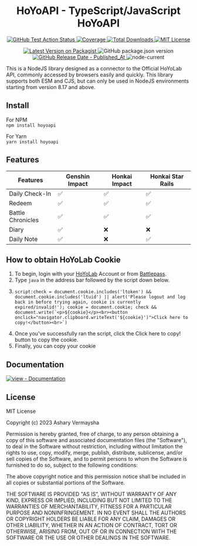 <div align="center">
  <h1>HoYoAPI - TypeScript/JavaScript HoYoAPI</h1>

  <p>
        <a href="https://github.com/wavyflow/hoyoapi/actions/workflows/test.yml" target="_blank">
            <img src="https://img.shields.io/github/actions/workflow/status/wavyflow/hoyoapi/test.yml?branch=master&amp;label=test&amp;style=flat-square" alt="GitHub Test Action Status" />
        </a>
        <a href="https://hoyoapi-coverage.netlify.app/" target="_blank">
            <img src="https://raw.githubusercontent.com/wavyflow/hoyoapi/gh-pages/badges.svg" alt="Coverage" />
        </a>
        <a href="https://www.npmjs.com/package/hoyoapi" target="_blank">
            <img src="https://img.shields.io/npm/dt/hoyoapi.svg?style=flat-square" alt="Total Downloads" />
        </a>
        <a href="https://github.com/wavyflow/hoyoapi/blob/master/LICENSE">
            <img src="https://img.shields.io/github/license/wavyflow/hoyoapi?style=flat-square" alt="MIT License" />
        </a>
    </p>
    <p>
      <a href="https://www.npmjs.com/package/hoyoapi" target="_blank">
          <img src="https://img.shields.io/npm/v/hoyoapi.svg?style=flat-square" alt="Latest Version on Packagist" />
      </a>
      <img alt="GitHub package.json version" src="https://img.shields.io/github/package-json/v/wavyflow/hoyoapi/master?style=flat-square&label=github" />
      <a href="https://github.com/wavyflow/hoyoapi/releases/latest" target="_blank">
          <img src="https://img.shields.io/github/release-date/wavyflow/hoyoapi?style=flat-square" alt="GitHub Release Date - Published_At" />
      </a>
      <img alt="node-current" src="https://img.shields.io/node/v/hoyoapi?style=flat-square" />
    </p>
</div>

This is a NodeJS library designed as a connector to the Official HoYoLab API, commonly accessed by browsers easily and quickly. This library supports both ESM and CJS, but can only be used in NodeJS environments starting from version 8.17 and above.

## Install

For NPM <br/>
`npm install hoyoapi`

For Yarn <br/>
`yarn install hoyoapi`

## Features

| Features          | Genshin Impact     | Honkai Impact      | Honkai Star Rails  |
| ----------------- | ------------------ | ------------------ | ------------------ |
| Daily Check-In    | :white_check_mark: | :white_check_mark: | :white_check_mark: |
| Redeem            | :white_check_mark: | :white_check_mark: | :white_check_mark: |
| Battle Chronicles | :white_check_mark: | :white_check_mark: | :white_check_mark: |
| Diary             | :white_check_mark: | :x:                | :x:                |
| Daily Note        | :white_check_mark: | :x:                | :white_check_mark: |

## How to obtain HoYoLab Cookie

1. To begin, login with your [HoYoLab](https://www.hoyolab.com/home) Account or from [Battlepass](https://act.hoyolab.com/app/community-game-records-sea/index.html?bbs_presentation_style=fullscreen&bbs_auth_required=true&gid=2&user_id=122516750&utm_source=hoyolab&utm_medium=gamecard&bbs_theme=light&bbs_theme_device=1#/ys).
2. Type `java` in the address bar followed by the script down below.
3. ```
   script:check = document.cookie.includes('ltoken') && document.cookie.includes('ltuid') || alert('Please logout and log back in before trying again, cookie is currently expired/invalid!'); cookie = document.cookie; check && document.write(`<p>${cookie}</p><br><button onclick="navigator.clipboard.writeText('${cookie}')">Click here to copy!</button><br>`)
   ```
4. Once you've successfully ran the script, click the Click here to copy! button to copy the cookie.
5. Finally, you can copy your cookie

## Documentation

[![view - Documentation](https://img.shields.io/badge/view-Documentation-blue?style=for-the-badge)](https://wavyflow.github.io/hoyoapi/ 'Go to project documentation')

## License

MIT License

Copyright (c) 2023 Ashary Vermaysha

Permission is hereby granted, free of charge, to any person obtaining a copy
of this software and associated documentation files (the "Software"), to deal
in the Software without restriction, including without limitation the rights
to use, copy, modify, merge, publish, distribute, sublicense, and/or sell
copies of the Software, and to permit persons to whom the Software is
furnished to do so, subject to the following conditions:

The above copyright notice and this permission notice shall be included in all
copies or substantial portions of the Software.

THE SOFTWARE IS PROVIDED "AS IS", WITHOUT WARRANTY OF ANY KIND, EXPRESS OR
IMPLIED, INCLUDING BUT NOT LIMITED TO THE WARRANTIES OF MERCHANTABILITY,
FITNESS FOR A PARTICULAR PURPOSE AND NONINFRINGEMENT. IN NO EVENT SHALL THE
AUTHORS OR COPYRIGHT HOLDERS BE LIABLE FOR ANY CLAIM, DAMAGES OR OTHER
LIABILITY, WHETHER IN AN ACTION OF CONTRACT, TORT OR OTHERWISE, ARISING FROM,
OUT OF OR IN CONNECTION WITH THE SOFTWARE OR THE USE OR OTHER DEALINGS IN THE
SOFTWARE.
